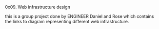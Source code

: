 0x09. Web infrastructure design

this is a group project done by ENGINEER Daniel and Rose which contains the links to diagram representing different web infrastructure.
